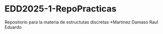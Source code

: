 # EDD2025-1-RepoPracticas
Repositorio para la materia de estructutas discretas
*Martinez Damaso Raul Eduardo

